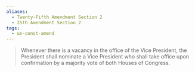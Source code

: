 ```yaml
---
aliases:
  - Twenty-Fifth Amendment Section 2
  - 25th Amendment Section 2
tags:
  - us-const-amend
---
```

> Whenever there is a vacancy in the office of the Vice President, the President shall nominate a Vice President who shall take office upon confirmation by a majority vote of both Houses of Congress.

